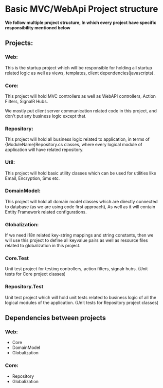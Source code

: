 # Basic MVC/WebApi Project structure

**We follow multiple project structure, In which every project have specific responsibility mentioned below**

## Projects:

### Web:

This is the startup project which will be responsible for holding all startup related logic as well as views, templates, client dependencies(javascripts).

### Core:

This project will hold MVC controllers as well as WebAPI controllers, Action Filters, SignalR Hubs.

We mostly put client server communication related code in this project, and don't put any business logic except that.

### Repository:

This project will hold all business logic related to application, in terms of {ModuleName}Repository.cs classes, where every logical module of application will have related repository.

### Util:

This project will hold basic utility classes which can be used for utilities like Email, Encryption, Sms etc.

### DomainModel:

This project will hold all domain model classes which are directly connected to database (as we are using code first approach), As well as it will contain Entity Framework related configurations.

### Globalization:

If we need i18n related key-string mappings and string constants, then we will use this project to define all keyvalue pairs as well as resource files related to globalization in this project.

### Core.Test

Unit test project for testing controllers, action filters, signalr hubs. (Unit tests for Core project classes)

### Repository.Test

Unit test project which will hold unit tests related to business logic of all the logical modules of the application. (Unit tests for Repository project classes)

## Dependencies between projects

### Web:

- Core
- DomainModel
- Globalization

### Core:

- Repository
- Globalization



